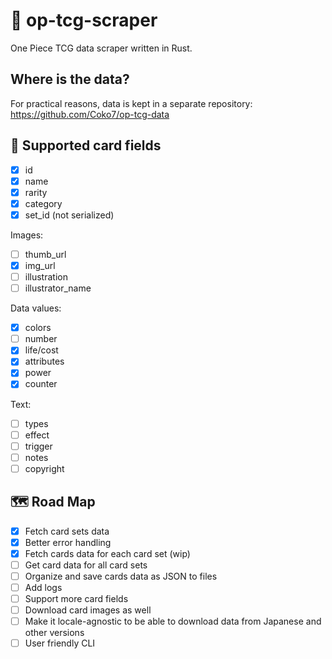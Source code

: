 # 👒 op-tcg-scraper

One Piece TCG data scraper written in Rust.

## Where is the data?

For practical reasons, data is kept in a separate repository: https://github.com/Coko7/op-tcg-data

## 🎴 Supported card fields

- [x] id
- [x] name
- [x] rarity
- [x] category
- [x] set_id (not serialized)

Images:
- [ ] thumb_url
- [x] img_url
- [ ] illustration
- [ ] illustrator_name

Data values:
- [x] colors
- [ ] number
- [x] life/cost
- [x] attributes
- [x] power
- [x] counter

Text:
- [ ] types
- [ ] effect
- [ ] trigger
- [ ] notes
- [ ] copyright

## 🗺️ Road Map

- [x] Fetch card sets data
- [x] Better error handling
- [x] Fetch cards data for each card set (wip)
- [ ] Get card data for all card sets
- [ ] Organize and save cards data as JSON to files
- [ ] Add logs
- [ ] Support more card fields
- [ ] Download card images as well
- [ ] Make it locale-agnostic to be able to download data from Japanese and other versions
- [ ] User friendly CLI
